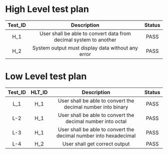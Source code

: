 # High Level test plan

| Test_ID | Description | Status |
|:---:|:---:|:---:|
| H_1 | User shall be able to convert data from decimal system to another | PASS |
| H_2 | System output must display data without any error | PASS |

# Low Level test plan

| Test_ID | HLT_ID | Description | Status |
|:---:|:---:|:---:|:---:|
| L_1 | H_1 | User shall be able to convert the decimal number into binary| PASS |
| L-2 | H_1 | User shall be able to convert the decimal number into octal| PASS |
| L-3 | H_1 | User shall be able to convert the decimal number into hexadecimal | PASS |
| L-4 | H_2 | User shall get correct output  | PASS |

